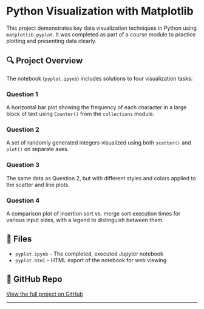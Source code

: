 # Python Visualization with Matplotlib

This project demonstrates key data visualization techniques in Python using `matplotlib.pyplot`. It was completed as part of a course module to practice plotting and presenting data clearly.

## 🔍 Project Overview

The notebook (`pyplot.ipynb`) includes solutions to four visualization tasks:

### Question 1
A horizontal bar plot showing the frequency of each character in a large block of text using `Counter()` from the `collections` module.

### Question 2
A set of randomly generated integers visualized using both `scatter()` and `plot()` on separate axes.

### Question 3
The same data as Question 2, but with different styles and colors applied to the scatter and line plots.

### Question 4
A comparison plot of insertion sort vs. merge sort execution times for various input sizes, with a legend to distinguish between them.

## 📁 Files

- `pyplot.ipynb` – The completed, executed Jupyter notebook
- `pyplot.html` – HTML export of the notebook for web viewing

## 🔗 GitHub Repo

[View the full project on GitHub](https://github.com/mokeyzz1/wmnlp-materials)

---
